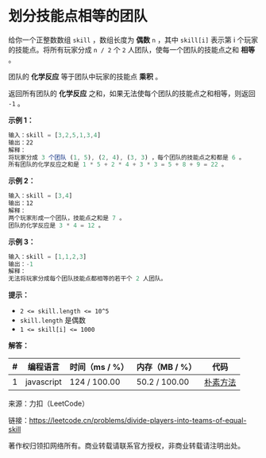 # 划分技能点相等的团队

给你一个正整数数组 `skill` ，数组长度为 **偶数** `n` ，其中 `skill[i]` 表示第 i 个玩家的技能点。将所有玩家分成 `n / 2` 个 `2` 人团队，使每一个团队的技能点之和 **相等** 。

团队的 **化学反应** 等于团队中玩家的技能点 **乘积** 。

返回所有团队的 **化学反应** 之和，如果无法使每个团队的技能点之和相等，则返回 `-1` 。

**示例 1：**

``` javascript
输入：skill = [3,2,5,1,3,4]
输出：22
解释：
将玩家分成 3 个团队 (1, 5), (2, 4), (3, 3) ，每个团队的技能点之和都是 6 。
所有团队的化学反应之和是 1 * 5 + 2 * 4 + 3 * 3 = 5 + 8 + 9 = 22 。
```

**示例 2：**

``` javascript
输入：skill = [3,4]
输出：12
解释：
两个玩家形成一个团队，技能点之和是 7 。
团队的化学反应是 3 * 4 = 12 。
```

**示例 3：**

``` javascript
输入：skill = [1,1,2,3]
输出：-1
解释：
无法将玩家分成每个团队技能点都相等的若干个 2 人团队。
```

**提示：**

- `2 <= skill.length <= 10^5`
- `skill.length` 是偶数
- `1 <= skill[i] <= 1000`

**解答：**

**#**|**编程语言**|**时间（ms / %）**|**内存（MB / %）**|**代码**
--|--|--|--|--
1|javascript|124 / 100.00|50.2 / 100.00|[朴素方法](./javascript/ac_v1.js)

来源：力扣（LeetCode）

链接：https://leetcode.cn/problems/divide-players-into-teams-of-equal-skill

著作权归领扣网络所有。商业转载请联系官方授权，非商业转载请注明出处。
